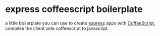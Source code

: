 # express coffeescript boilerplate

a little boilerplate you can use to
create [express](http://www.expressjs.com) apps 
with [CoffeeScript](http://www.coffeescript.org),
compiles the client side coffeescript to javascript.


